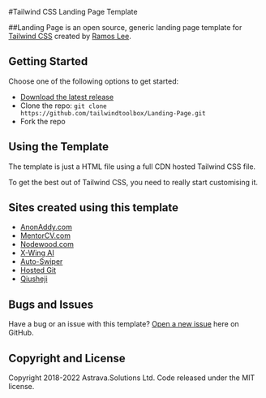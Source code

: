 #Tailwind CSS Landing Page Template

##Landing Page is an open source, generic landing page template for [Tailwind CSS](https://tailwindcss.com/) created by [Ramos Lee](https://mild-port-folio.web.app/).


## Getting Started

Choose one of the following options to get started:
* [Download the latest release](https://github.com/MildDrizzle/tcss-landing-pagearchive/master.zip)
* Clone the repo: `git clone https://github.com/tailwindtoolbox/Landing-Page.git`
* Fork the repo

## Using the Template

The template is just a HTML file using a full CDN hosted Tailwind CSS file.

To get the best out of Tailwind CSS, you need to really start customising it.

## Sites created using this template

* [AnonAddy.com](https://anonaddy.com)
* [MentorCV.com](https://mentorcv.com)
* [Nodewood.com](https://nodewood.com)
* [X-Wing AI](https://xwing.app)
* [Auto-Swiper](https://www.auto-swiper.ch)
* [Hosted Git](https://hosted-git.com)
* [Qiusheji](https://qiusheji.com)

## Bugs and Issues

Have a bug or an issue with this template? [Open a new issue](https://github.com/MildDrizzle/tcss-landing-pageissues/new) here on GitHub.

## Copyright and License

Copyright 2018-2022 Astrava.Solutions Ltd. Code released under the MIT license.